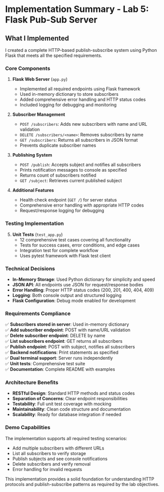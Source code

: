 # Implementation Summary - Lab 5: Flask Pub-Sub Server

## What I Implemented

I created a complete HTTP-based publish-subscribe system using Python Flask that meets all the specified requirements.

### Core Components

1. **Flask Web Server** (`app.py`)
   - Implemented all required endpoints using Flask framework
   - Used in-memory dictionary to store subscribers
   - Added comprehensive error handling and HTTP status codes
   - Included logging for debugging and monitoring

2. **Subscriber Management**
   - `POST /subscribers`: Adds new subscribers with name and URL validation
   - `DELETE /subscribers/<name>`: Removes subscribers by name
   - `GET /subscribers`: Returns all subscribers in JSON format
   - Prevents duplicate subscriber names

3. **Publishing System**
   - `POST /publish`: Accepts subject and notifies all subscribers
   - Prints notification messages to console as specified
   - Returns count of subscribers notified
   - `GET /subject`: Retrieves current published subject

4. **Additional Features**
   - Health check endpoint (`GET /`) for server status
   - Comprehensive error handling with appropriate HTTP codes
   - Request/response logging for debugging

### Testing Implementation

5. **Unit Tests** (`test_app.py`)
   - 12 comprehensive test cases covering all functionality
   - Tests for success cases, error conditions, and edge cases
   - Integration test for complete workflow
   - Uses pytest framework with Flask test client

### Technical Decisions

- **In-Memory Storage**: Used Python dictionary for simplicity and speed
- **JSON API**: All endpoints use JSON for request/response bodies
- **Error Handling**: Proper HTTP status codes (200, 201, 400, 404, 409)
- **Logging**: Both console output and structured logging
- **Flask Configuration**: Debug mode enabled for development

### Requirements Compliance

✅ **Subscribers stored in server**: Used in-memory dictionary  
✅ **Add subscriber endpoint**: POST with name/URL validation  
✅ **Delete subscriber endpoint**: DELETE by name  
✅ **List subscribers endpoint**: GET returns all subscribers  
✅ **Publish endpoint**: POST with subject, notifies all subscribers  
✅ **Backend notifications**: Print statements as specified  
✅ **Dual terminal support**: Server runs independently  
✅ **Unit tests**: Comprehensive test suite  
✅ **Documentation**: Complete README with examples  

### Architecture Benefits

- **RESTful Design**: Standard HTTP methods and status codes
- **Separation of Concerns**: Clear endpoint responsibilities
- **Testability**: Full unit test coverage with mocking
- **Maintainability**: Clean code structure and documentation
- **Scalability**: Ready for database integration if needed

### Demo Capabilities

The implementation supports all required testing scenarios:
- Add multiple subscribers with different URLs
- List all subscribers to verify storage
- Publish subjects and see console notifications
- Delete subscribers and verify removal
- Error handling for invalid requests

This implementation provides a solid foundation for understanding HTTP protocols and publish-subscribe patterns as required by the lab objectives.